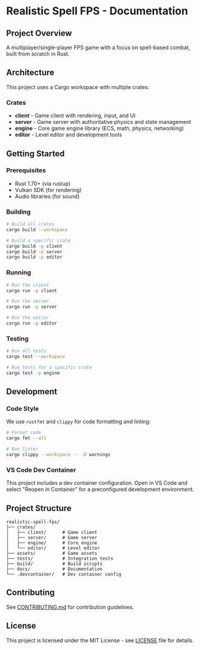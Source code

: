# Realistic Spell FPS - Documentation

## Project Overview

A multiplayer/single-player FPS game with a focus on spell-based combat, built from scratch in Rust.

## Architecture

This project uses a Cargo workspace with multiple crates:

### Crates

- **client** - Game client with rendering, input, and UI
- **server** - Game server with authoritative physics and state management
- **engine** - Core game engine library (ECS, math, physics, networking)
- **editor** - Level editor and development tools

## Getting Started

### Prerequisites

- Rust 1.70+ (via rustup)
- Vulkan SDK (for rendering)
- Audio libraries (for sound)

### Building

```bash
# Build all crates
cargo build --workspace

# Build a specific crate
cargo build -p client
cargo build -p server
cargo build -p editor
```

### Running

```bash
# Run the client
cargo run -p client

# Run the server
cargo run -p server

# Run the editor
cargo run -p editor
```

### Testing

```bash
# Run all tests
cargo test --workspace

# Run tests for a specific crate
cargo test -p engine
```

## Development

### Code Style

We use `rustfmt` and `clippy` for code formatting and linting:

```bash
# Format code
cargo fmt --all

# Run linter
cargo clippy --workspace -- -D warnings
```

### VS Code Dev Container

This project includes a dev container configuration. Open in VS Code and select "Reopen in Container" for a preconfigured development environment.

## Project Structure

```
realistic-spell-fps/
├── crates/
│   ├── client/      # Game client
│   ├── server/      # Game server
│   ├── engine/      # Core engine
│   └── editor/      # Level editor
├── assets/          # Game assets
├── tests/           # Integration tests
├── build/           # Build scripts
├── docs/            # Documentation
└── .devcontainer/   # Dev container config
```

## Contributing

See [CONTRIBUTING.md](CONTRIBUTING.md) for contribution guidelines.

## License

This project is licensed under the MIT License - see [LICENSE](../LICENSE) file for details.
